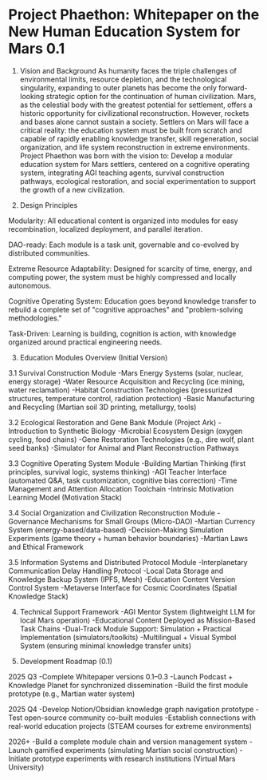 # Project Phaethon: Whitepaper on the New Human Education System for Mars 0.1


1. Vision and Background
As humanity faces the triple challenges of environmental limits, resource depletion, and the technological singularity, expanding to outer planets has become the only forward-looking strategic option for the continuation of human civilization. Mars, as the celestial body with the greatest potential for settlement, offers a historic opportunity for civilizational reconstruction.
However, rockets and bases alone cannot sustain a society. Settlers on Mars will face a critical reality: the education system must be built from scratch and capable of rapidly enabling knowledge transfer, skill regeneration, social organization, and life system reconstruction in extreme environments.
Project Phaethon was born with the vision to:
Develop a modular education system for Mars settlers, centered on a cognitive operating system, integrating AGI teaching agents, survival construction pathways, ecological restoration, and social experimentation to support the growth of a new civilization.

2. Design Principles

Modularity: All educational content is organized into modules for easy recombination, localized deployment, and parallel iteration.

DAO-ready: Each module is a task unit, governable and co-evolved by distributed communities.

Extreme Resource Adaptability: Designed for scarcity of time, energy, and computing power, the system must be highly compressed and locally autonomous.

Cognitive Operating System: Education goes beyond knowledge transfer to rebuild a complete set of "cognitive approaches" and "problem-solving methodologies."

Task-Driven: Learning is building, cognition is action, with knowledge organized around practical engineering needs.

3. Education Modules Overview (Initial Version)

3.1 Survival Construction Module
-Mars Energy Systems (solar, nuclear, energy storage)
-Water Resource Acquisition and Recycling (ice mining, water reclamation)
-Habitat Construction Technologies (pressurized structures, temperature control, radiation protection)
-Basic Manufacturing and Recycling (Martian soil 3D printing, metallurgy, tools)

3.2 Ecological Restoration and Gene Bank Module (Project Ark)
-Introduction to Synthetic Biology
-Microbial Ecosystem Design (oxygen cycling, food chains)
-Gene Restoration Technologies (e.g., dire wolf, plant seed banks)
-Simulator for Animal and Plant Reconstruction Pathways

3.3 Cognitive Operating System Module
-Building Martian Thinking (first principles, survival logic, systems thinking)
-AGI Teacher Interface (automated Q&A, task customization, cognitive bias correction)
-Time Management and Attention Allocation Toolchain
-Intrinsic Motivation Learning Model (Motivation Stack)

3.4 Social Organization and Civilization Reconstruction Module
-Governance Mechanisms for Small Groups (Micro-DAO)
-Martian Currency System (energy-based/data-based)
-Decision-Making Simulation Experiments (game theory + human behavior boundaries)
-Martian Laws and Ethical Framework

3.5 Information Systems and Distributed Protocol Module
-Interplanetary Communication Delay Handling Protocol
-Local Data Storage and Knowledge Backup System (IPFS, Mesh)
-Education Content Version Control System
-Metaverse Interface for Cosmic Coordinates (Spatial Knowledge Stack)

4. Technical Support Framework
-AGI Mentor System (lightweight LLM for local Mars operation)
-Educational Content Deployed as Mission-Based Task Chains
-Dual-Track Module Support: Simulation + Practical Implementation (simulators/toolkits)
-Multilingual + Visual Symbol System (ensuring minimal knowledge transfer units)

5. Development Roadmap (0.1)

2025 Q3
-Complete Whitepaper versions 0.1–0.3
-Launch Podcast + Knowledge Planet for synchronized dissemination
-Build the first module prototype (e.g., Martian water system)

2025 Q4
-Develop Notion/Obsidian knowledge graph navigation prototype
-Test open-source community co-built modules
-Establish connections with real-world education projects (STEAM courses for extreme environments)

2026+
-Build a complete module chain and version management system
-Launch gamified experiments (simulating Martian social construction)
-Initiate prototype experiments with research institutions (Virtual Mars University)
